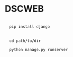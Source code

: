 # DSCWEB
<code>
  pip install django
</code>
<br>
<code>
  cd path/to/dir <br>
  python manage.py runserver<br>
  
</code>
